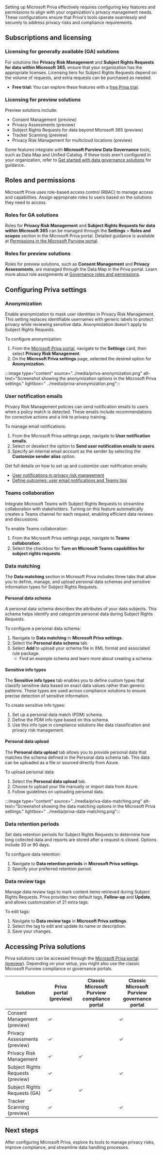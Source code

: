 Setting up Microsoft Priva effectively requires configuring key features and permissions to align with your organization's privacy management needs. These configurations ensure that Priva's tools operate seamlessly and securely to address privacy risks and compliance requirements.

## Subscriptions and licensing

### Licensing for generally available (GA) solutions

For solutions like **Privacy Risk Management** and **Subject Rights Requests for data within Microsoft 365**, ensure that your organization has the appropriate licenses. Licensing tiers for Subject Rights Requests depend on the volume of requests, and extra requests can be purchased as needed.

- **Free trial:** You can explore these features with a [free Priva trial](/privacy/priva/priva-trial?azure-portal=true).

### Licensing for preview solutions

Preview solutions include:

- Consent Management (preview)
- Privacy Assessments (preview)
- Subject Rights Requests for data beyond Microsoft 365 (preview)
- Tracker Scanning (preview)
- Privacy Risk Management for multicloud locations (preview)

Some features integrate with **Microsoft Purview Data Governance** tools, such as Data Map and Unified Catalog. If these tools aren't configured in your organization, refer to [Get started with data governance solutions](/purview/purview-portal?azure-portal=true#get-started-with-data-governance-solutions) for guidance.

## Roles and permissions

Microsoft Priva uses role-based access control (RBAC) to manage access and capabilities. Assign appropriate roles to users based on the solutions they need to access.

### Roles for GA solutions

Roles for **Privacy Risk Management** and **Subject Rights Requests for data within Microsoft 365** can be managed through the **Settings** > **Roles and scopes** section in the Microsoft Priva portal. Detailed guidance is available at [Permissions in the Microsoft Purview portal](/purview/purview-permissions?azure-portal=true).

### Roles for preview solutions

Roles for preview solutions, such as **Consent Management** and **Privacy Assessments**, are managed through the Data Map in the Priva portal. Learn more about role assignments at [Governance roles and permissions](/purview/data-governance-roles-permissions?azure-portal=true).

## Configuring Priva settings

### Anonymization

Enable anonymization to mask user identities in Privacy Risk Management. This setting replaces identifiable usernames with generic labels to protect privacy while reviewing sensitive data. Anonymization doesn't apply to Subject Rights Requests.

To configure anonymization:

1. From the [Microsoft Priva portal](https://purview.microsoft.com/priva), navigate to the **Settings** card, then select **Privacy Risk Management**.
1. On the **Microsoft Priva settings** page, selected the desired option for **Anonymization**.

:::image type="content" source="../media/priva-anonymization.png" alt-text="Screenshot showing the anonymization options in the Microsoft Priva settings." lightbox=" ../media/priva-anonymization.png":::

### User notification emails

Privacy Risk Management policies can send notification emails to users when a policy match is detected. These emails include recommendations for corrective actions and a link to privacy training.

To manage email notifications:

1. From the Microsoft Priva settings page, navigate to **User notification emails**.
1. Select or deselect the option to **Send user notification emails to users**.
1. Specify an internal email account as the sender by selecting the **Customize sender alias** option.

Get full details on how to set up and customize user notification emails:

- [User notifications in privacy risk management](/privacy/priva/risk-management-notifications?azure-portal=true)
- [Define outcomes: user email notifications and Teams tips](/privacy/priva/risk-management-policies?azure-portal=true#define-outcomes-user-email-notifications-and-teams-tips)

### Teams collaboration

Integrate Microsoft Teams with Subject Rights Requests to streamline collaboration with stakeholders. Turning on this feature automatically creates a Teams channel for each request, enabling efficient data reviews and discussions.

To enable Teams collaboration:

1. From the Microsoft Priva settings page, navigate to **Teams collaboration**.
1. Select the checkbox for **Turn on Microsoft Teams capabilities for subject rights requests**.

### Data matching

The **Data matching** section in Microsoft Priva includes three tabs that allow you to define, manage, and upload personal data schemas and sensitive information types for Subject Rights Requests.

#### Personal data schema

A personal data schema describes the attributes of your data subjects. This schema helps identify and categorize personal data during Subject Rights Requests.

To configure a personal data schema:

1. Navigate to **Data matching** in **Microsoft Priva settings**.
1. Select the **Personal data schema** tab.
1. Select **Add** to upload your schema file in XML format and associated rule package.
   - Find an example schema and learn more about creating a schema.

#### Sensitive info types

The **Sensitive info types** tab enables you to define custom types that classify sensitive data based on exact data values rather than generic patterns. These types are used across compliance solutions to ensure precise detection of sensitive information.

To create sensitive info types:

1. Set up a personal data match (PDM) schema.
1. Define the PDM info type based on this schema.
1. Use this info type in compliance solutions like data classification and privacy risk management.

#### Personal data upload

The **Personal data upload** tab allows you to provide personal data that matches the schema defined in the Personal data schema tab. This data can be uploaded as a file or sourced directly from Azure.

To upload personal data:

1. Select the **Personal data upload** tab.
1. Choose to upload your file manually or import data from Azure.
1. Follow guidelines on uploading personal data.

:::image type="content" source="../media/priva-data-matching.png" alt-text="Screenshot showing the data matching options in the Microsoft Priva settings." lightbox=" ../media/priva-data-matching.png":::

### Data retention periods

Set data retention periods for Subject Rights Requests to determine how long collected data and reports are stored after a request is closed. Options include 30 or 90 days.

To configure data retention:

1. Navigate to **Data retention periods** in **Microsoft Priva settings**.
1. Specify your preferred retention period.

### Data review tags

Manage data review tags to mark content items retrieved during Subject Rights Requests. Priva provides two default tags, **Follow-up** and **Update**, and allows customization of 21 extra tags.

To edit tags:

1. Navigate to **Data review tags** in **Microsoft Priva settings**.
1. Select the tag to edit and update its name or description.
1. Save your changes.

## Accessing Priva solutions

Priva solutions can be accessed through the [Microsoft Priva portal (preview)](https://purview.microsoft.com/priva?azure-portal=true). Depending on your setup, you might also use the classic Microsoft Purview compliance or governance portals.

| Solution| Priva portal (preview) | Classic Microsoft Purview compliance portal | Classic Microsoft Purview governance portal |
|-----|-----|-----|-----|
| Consent Management (preview) | ✓ | | ✓ |
| Privacy Assessments (preview) | ✓ | | ✓ |
| Privacy Risk Management | ✓  | ✓ | |
| Subject Rights Requests (preview) |✓| | ✓ |
| Subject Rights Requests (GA) | ✓ | ✓ | |
| Tracker Scanning (preview) | ✓ | | ✓ |

## Next steps

After configuring Microsoft Priva, explore its tools to manage privacy risks, improve compliance, and streamline data handling processes.
